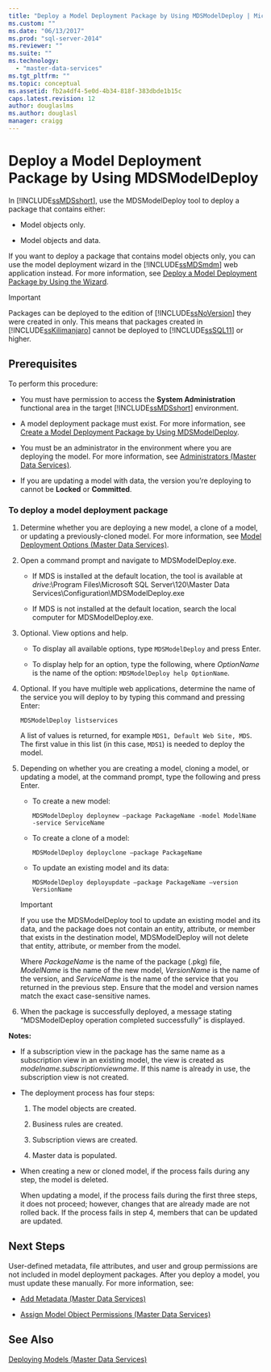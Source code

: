 ```yaml
---
title: "Deploy a Model Deployment Package by Using MDSModelDeploy | Microsoft Docs"
ms.custom: ""
ms.date: "06/13/2017"
ms.prod: "sql-server-2014"
ms.reviewer: ""
ms.suite: ""
ms.technology: 
  - "master-data-services"
ms.tgt_pltfrm: ""
ms.topic: conceptual
ms.assetid: fb2a4df4-5e0d-4b34-818f-383dbde1b15c
caps.latest.revision: 12
author: douglaslms
ms.author: douglasl
manager: craigg
---
```

# Deploy a Model Deployment Package by Using MDSModelDeploy
  In [!INCLUDE[ssMDSshort](../includes/ssmdsshort-md.md)], use the MDSModelDeploy tool to deploy a package that contains either:  
  
-   Model objects only.  
  
-   Model objects and data.  
  
 If you want to deploy a package that contains model objects only, you can use the model deployment wizard in the [!INCLUDE[ssMDSmdm](../includes/ssmdsmdm-md.md)] web application instead. For more information, see [Deploy a Model Deployment Package by Using the Wizard](../../2014/master-data-services/deploy-a-model-deployment-package-by-using-the-wizard.md).  
  
> [!IMPORTANT]  
>  Packages can be deployed to the edition of [!INCLUDE[ssNoVersion](../includes/ssnoversion-md.md)] they were created in only. This means that packages created in [!INCLUDE[ssKilimanjaro](../includes/sskilimanjaro-md.md)] cannot be deployed to [!INCLUDE[ssSQL11](../includes/sssql11-md.md)] or higher.  
  
## Prerequisites  
 To perform this procedure:  
  
-   You must have permission to access the **System Administration** functional area in the target [!INCLUDE[ssMDSshort](../includes/ssmdsshort-md.md)] environment.  
  
-   A model deployment package must exist. For more information, see  [Create a Model Deployment Package by Using MDSModelDeploy](../../2014/master-data-services/create-a-model-deployment-package-by-using-mdsmodeldeploy.md).  
  
-   You must be an administrator in the environment where you are deploying the model. For more information, see [Administrators &#40;Master Data Services&#41;](administrators-master-data-services.md).  
  
-   If you are updating a model with data, the version you’re deploying to cannot be **Locked** or **Committed**.  
  
### To deploy a model deployment package  
  
1.  Determine whether you are deploying a new model, a clone of a model, or updating a previously-cloned model. For more information, see [Model Deployment Options &#40;Master Data Services&#41;](../../2014/master-data-services/model-deployment-options-master-data-services.md).  
  
2.  Open a command prompt and navigate to MDSModelDeploy.exe.  
  
    -   If MDS is installed at the default location, the tool is available at *drive*:\Program Files\Microsoft SQL Server\120\Master Data Services\Configuration\MDSModelDeploy.exe  
  
    -   If MDS is not installed at the default location, search the local computer for MDSModelDeploy.exe.  
  
3.  Optional. View options and help.  
  
    -   To display all available options, type `MDSModelDeploy` and press Enter.  
  
    -   To display help for an option, type the following, where *OptionName* is the name of the option: `MDSModelDeploy help OptionName`.  
  
4.  Optional. If you have multiple web applications, determine the name of the service you will deploy to by typing this command and pressing Enter:  
  
    ```  
    MDSModelDeploy listservices  
    ```  
  
     A list of values is returned, for example `MDS1, Default Web Site, MDS`. The first value in this list (in this case, `MDS1`) is needed to deploy the model.  
  
5.  Depending on whether you are creating a model, cloning a model, or updating a model, at the command prompt, type the following and press Enter.  
  
    -   To create a new model:  
  
        ```  
        MDSModelDeploy deploynew –package PackageName -model ModelName -service ServiceName  
        ```  
  
    -   To create a clone of a model:  
  
        ```  
        MDSModelDeploy deployclone –package PackageName  
        ```  
  
    -   To update an existing model and its data:  
  
        ```  
        MDSModelDeploy deployupdate –package PackageName –version VersionName  
        ```  
  
    > [!IMPORTANT]  
    >  If you use the MDSModelDeploy tool to update an existing model and its data, and the package does not contain an entity, attribute, or member that exists in the destination model, MDSModelDeploy will not delete that entity, attribute, or member from the model.  
  
     Where *PackageName* is the name of the package (.pkg) file, *ModelName* is the name of the new model, *VersionName* is the name of the version, and *ServiceName* is the name of the service that you returned in the previous step. Ensure that the model and version names match the exact case-sensitive names.  
  
6.  When the package is successfully deployed, a message stating “MDSModelDeploy operation completed successfully” is displayed.  
  
 **Notes:**  
  
-   If a subscription view in the package has the same name as a subscription view in an existing model, the view is created as *modelname.subscriptionviewname*. If this name is already in use, the subscription view is not created.  
  
-   The deployment process has four steps:  
  
    1.  The model objects are created.  
  
    2.  Business rules are created.  
  
    3.  Subscription views are created.  
  
    4.  Master data is populated.  
  
-   When creating a new or cloned model, if the process fails during any step, the model is deleted.  
  
     When updating a model, if the process fails during the first three steps, it does not proceed; however, changes that are already made are not rolled back. If the process fails in step 4, members that can be updated are updated.  
  
## Next Steps  
 User-defined metadata, file attributes, and user and group permissions are not included in model deployment packages. After you deploy a model, you must update these manually. For more information, see:  
  
-   [Add Metadata &#40;Master Data Services&#41;](../../2014/master-data-services/add-metadata-master-data-services.md)  
  
-   [Assign Model Object Permissions &#40;Master Data Services&#41;](../../2014/master-data-services/assign-model-object-permissions-master-data-services.md)  
  
## See Also  
 [Deploying Models &#40;Master Data Services&#41;](../../2014/master-data-services/deploying-models-master-data-services.md)  
  
  
